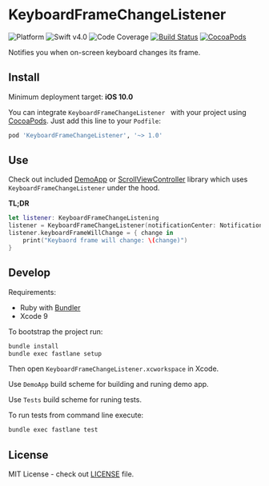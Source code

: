 # KeyboardFrameChangeListener

![Platform](https://img.shields.io/badge/platform-iOS-333333.svg)
![Swift v4.0](https://img.shields.io/badge/swift-v4.0-orange.svg)
![Code Coverage](https://img.shields.io/badge/coverage-100%25-green.svg)
[![Build Status](https://travis-ci.org/darrarski/KeyboardFrameChangeListener.svg?branch=master)](https://travis-ci.org/darrarski/KeyboardFrameChangeListener)
[![CocoaPods](https://img.shields.io/cocoapods/v/KeyboardFrameChangeListener.svg)](https://cocoapods.org/pods/KeyboardFrameChangeListener)

Notifies you when on-screen keyboard changes its frame.

## Install

Minimum deployment target: **iOS 10.0**

You can integrate `KeyboardFrameChangeListener ` with your project using [CocoaPods](https://cocoapods.org). Just add this line to your `Podfile`:

```ruby
pod 'KeyboardFrameChangeListener', '~> 1.0'
```

## Use

Check out included [DemoApp](DemoApp) or [ScrollViewController](https://github.com/darrarski/ScrollViewController) library which uses `KeyboardFrameChangeListener` under the hood.

**TL;DR**

```swift
let listener: KeyboardFrameChangeListening 
listener = KeyboardFrameChangeListener(notificationCenter: NotificationCenter.default)
listener.keyboardFrameWillChange = { change in
    print("Keybaord frame will change: \(change)")
}
```

## Develop

Requirements: 

- Ruby with [Bundler](http://bundler.io)
- Xcode 9

To bootstrap the project run:

```sh
bundle install
bundle exec fastlane setup
```

Then open `KeyboardFrameChangeListener.xcworkspace` in Xcode.

Use `DemoApp` build scheme for building and runing demo app.

Use `Tests` build scheme for runing tests.

To run tests from command line execute:

```sh
bundle exec fastlane test
```

## License

MIT License - check out [LICENSE](LICENSE) file.
